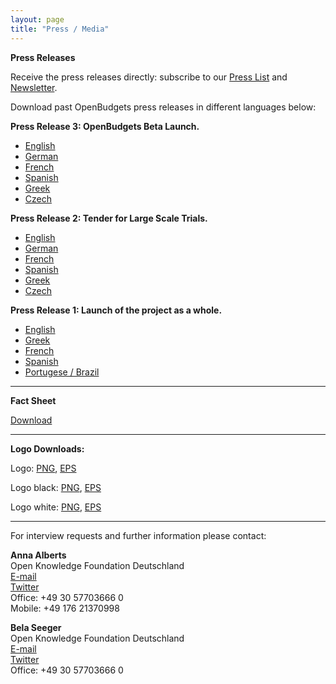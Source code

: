 ```yaml
---
layout: page
title: "Press / Media"
---
```



**Press Releases**


Receive the press releases directly: subscribe to our [Press List](http://eepurl.com/bFBUVX) and [Newsletter](http://eepurl.com/bFBWSP).

Download past OpenBudgets press releases in different languages below:


**Press Release 3: OpenBudgets Beta Launch.**

* [English](/assets/press_releases/EN_OBEU_Beta_Launch.pdf)
* [German](/assets/press_releases/DE_OBEU_Beta_Launch.pdf)
* [French](/assets/press_releases/FR_OBEU_Beta_Launch.pdf)
* [Spanish](/assets/press_releases/ES_OBEU_Beta_Launch.pdf)
* [Greek](/assets/press_releases/GR_OBEU_Beta_Launch.pdf)
* [Czech](/assets/press_releases/CZ_OBEU_Beta_Launch.pdf)


**Press Release 2: Tender for Large Scale Trials.**

* [English](/assets/press_releases/EN_Call_for_Large_Scale_Trials_OBEU.pdf)
* [German](/assets/press_releases/DE_Call_for_Large_Scale_Trials_OBEU.pdf)
* [French](/assets/press_releases/FR_Call_for_Large_Scale_Trials_OBEU.pdf)
* [Spanish](/assets/press_releases/ES_Call_for_Large_Scale_Trials_OBEU.pdf)
* [Greek](/assets/press_releases/GR_Call_for_Large_Scale_Trials_OBEU.pdf)
* [Czech](/assets/press_releases/CZ_Call_for_Large_Scale_Trials_OBEU.pdf)


**Press Release 1: Launch of the project as a whole.**

* [English](http://us5.campaign-archive1.com/?u=929f1e07936386d34833e20d1&id=9c8bb8a81e&e=%5BUNIQID%5D) 
* [Greek]({{site.baseurl}}/assets/press_releases/pr1-greek.pdf)
* [French]({{site.baseurl}}/assets/press_releases/pr1-french.pdf)
* [Spanish]({{site.baseurl}}/assets/press_releases/pr1-spanish.pdf)
* [Portugese / Brazil]({{site.baseurl}}/assets/press_releases/pr1-portugese-brazil.pdf)




***


**Fact Sheet**

[Download](http://openbudgets.eu/assets/materials/openbudgets_fact-sheet.pdf)


***


**Logo Downloads:**

Logo: [PNG](http://openbudgets.eu/assets/materials/openbudgets_logo.png), [EPS](http://openbudgets.eu/assets/materials/openbudgets_logo.eps)

Logo black: [PNG](http://openbudgets.eu/assets/materials/openbudgets_logo-black.png), [EPS](http://openbudgets.eu/assets/materials/openbudgets_logo-black.eps)

Logo white: [PNG](http://openbudgets.eu/assets/materials/openbudgets_logo-white.png), [EPS](http://openbudgets.eu/assets/materials/openbudgets_logo-white.eps)


***

<p>For interview requests and further information please contact:</p>

<p><b>Anna Alberts</b> <br>
Open Knowledge Foundation Deutschland <br>
<a href="mailto:anna.alberts@okfn.de">E-mail</a> <br>
<a href="https://twitter.com/Anna_Alberts">Twitter</a><br>
Office: +49 30 57703666 0 <br>
Mobile: +49 176 21370998</p>

<p><b>Bela Seeger</b> <br>
Open Knowledge Foundation Deutschland <br>
<a href="mailto:bela.seeger@okfn.de">E-mail</a> <br>
<a href="https://twitter.com/bela_okf">Twitter</a><br>
Office: +49 30 57703666 0</p>

